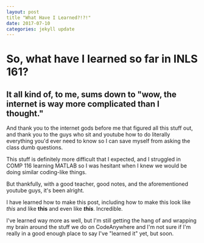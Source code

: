 ```yaml
---
layout: post
title "What Have I Learned?!?!"
date: 2017-07-10
categories: jekyll update
---
```


So, what have I learned so far in INLS 161?
=========

It all kind of, to me, sums down to "wow, the internet is way more complicated than I thought."
--------

And thank you to the internet gods before me that figured all this stuff out, and thank you to the guys who sit and youtube how to do literally everything you'd ever need to know so I can save myself from asking the class dumb questions.

This stuff is definitely more difficult that I expected, and I struggled in COMP 116 learning MATLAB so I was hesitant when I knew we would be doing similar coding-like things.

But thankfully, with a good teacher, good notes, and the aforementioned youtube guys, it's been alright.

I have learned how to make this post, including how to make this look like *this* and like **this** and even like ***this***. Incredible.

I've learned way more as well, but I'm still getting the hang of and wrapping my brain around the stuff we do on CodeAnywhere and I'm not sure if I'm really in a good enough place to say I've "learned it" yet, but soon. 

